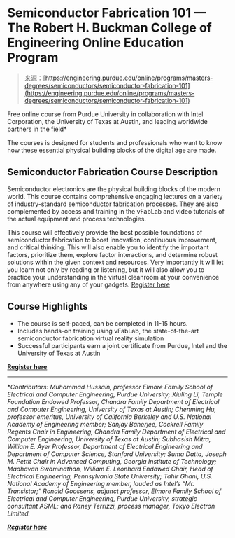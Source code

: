 <!--yml
category: 未分类
date: 2024-05-27 14:45:51
-->

# Semiconductor Fabrication 101 — The Robert H. Buckman College of Engineering Online Education Program

> 来源：[https://engineering.purdue.edu/online/programs/masters-degrees/semiconductors/semiconductor-fabrication-101](https://engineering.purdue.edu/online/programs/masters-degrees/semiconductors/semiconductor-fabrication-101)

Free online course from Purdue University in collaboration with Intel Corporation, the University of Texas at Austin, and leading worldwide partners in the field*

The courses is designed for students and professionals who want to know how these essential physical building blocks of the digital age are made.

## Semiconductor Fabrication Course Description

Semiconductor electronics are the physical building blocks of the modern world. This course contains comprehensive engaging lectures on a variety of industry-standard semiconductor fabrication processes. They are also complemented by access and training in the vFabLab and video tutorials of the actual equipment and process technologies.

This course will effectively provide the best possible foundations of semiconductor fabrication to boost innovation, continuous improvement, and critical thinking. This will also enable you to identify the important factors, prioritize them, explore factor interactions, and determine robust solutions within the given context and resources. Very importantly it will let you learn not only by reading or listening, but it will also allow you to practice your understanding in the virtual cleanroom at your convenience from anywhere using any of your gadgets. [Register here](https://www.eventreg.purdue.edu/ec2k/courselisting.aspx?1=%20&master_ID=6388%20&course_area=1285%20&course_number=133%20&course_subtitle=00)

## Course Highlights

*   The course is self-paced, can be completed in 11-15 hours.
*   Includes hands-on training using vFabLab, the state-of-the-art semiconductor fabrication virtual reality simulation
*   Successful participants earn a joint certificate from Purdue, Intel and the University of Texas at Austin

**[Register here](https://www.eventreg.purdue.edu/ec2k/courselisting.aspx?1=%20&master_ID=6388%20&course_area=1285%20&course_number=133%20&course_subtitle=00)**

* * *

**Contributors: Muhammad Hussain, professor Elmore Family School of Electrical and Computer Engineering, Purdue University; Xiuling Li, Temple Foundation Endowed Professor, Chandra Family Department of Electrical and Computer Engineering, University of Texas at Austin; Chenming Hu, professor emeritus, University of California Berkeley and U.S. National Academy of Engineering member; Sanjay Banerjee, Cockrell Family Regents Chair in Engineering, Chandra Family Department of Electrical and Computer Engineering, University of Texas at Austin; Subhasish Mitra, William E. Ayer Professor, Department of Electrical Engineering and Department of Computer Science, Stanford University; Suma Datta, Joseph M. Pettit Chair in Advanced Computing, Georgia Institute of Technology; Madhavan Swaminathan, William E. Leonhard Endowed Chair, Head of Electrical Engineering, Pennsylvania State University; Tahir Ghani, U.S. National Academy of Engineering member, lauded as Intel’s “Mr. Transistor;” Ronald Goossens, adjunct professor, Elmore Family School of Electrical and Computer Engineering, Purdue University, strategic consultant ASML; and Raney Terrizzi, process manager, Tokyo Electron Limited.*

*****[Register here](https://www.eventreg.purdue.edu/ec2k/courselisting.aspx?1=%20&master_ID=6388%20&course_area=1285%20&course_number=133%20&course_subtitle=00)*****